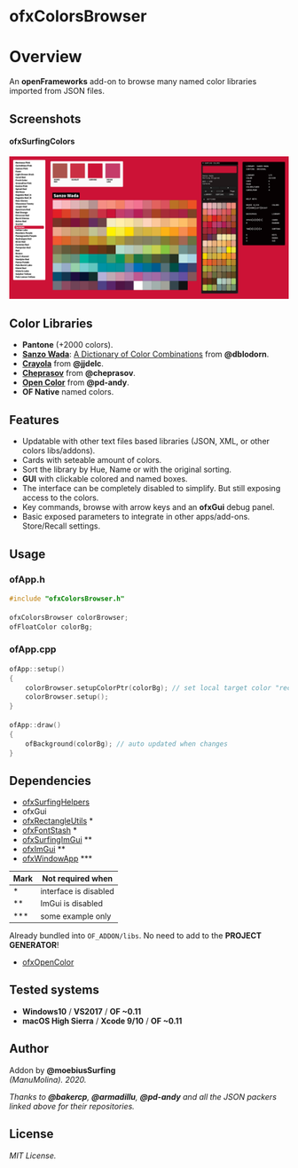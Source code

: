 ofxColorsBrowser
=============================

# Overview
An **openFrameworks** add-on to browse many named color libraries imported from JSON files.  

## Screenshots

#### ofxSurfingColors
![image](/readme_images/Capture.PNG?raw=true "image")

## Color Libraries
  * **Pantone** (+2000 colors).
  * [**Sanzo Wada**](https://github.com/dblodorn/sanzo-wada): [A Dictionary of Color Combinations](https://sanzo-wada.dmbk.io/) from **@dblodorn**.
  * [**Crayola**](https://gist.github.com/jjdelc/1868136) from **@jjdelc**.
  * [**Cheprasov**](https://github.com/cheprasov/json-colors) from **@cheprasov**.
  * [**Open Color**](https://github.com/pd-andy/ofxOpenColor) from **@pd-andy**.
  * **OF Native** named colors.

## Features
* Updatable with other text files based libraries (JSON, XML, or other colors libs/addons).
* Cards with seteable amount of colors.
* Sort the library by Hue, Name or with the original sorting.
* **GUI** with clickable colored and named boxes. 
* The interface can be completely disabled to simplify. But still exposing access to the colors.
* Key commands, browse with arrow keys and an **ofxGui** debug panel.
* Basic exposed parameters to integrate in other apps/add-ons. Store/Recall settings.

## Usage
 
### ofApp.h
```.cpp
#include "ofxColorsBrowser.h"

ofxColorsBrowser colorBrowser;
ofFloatColor colorBg;
```

### ofApp.cpp
```.cpp
ofApp::setup()
{
	colorBrowser.setupColorPtr(colorBg); // set local target color "receiver"
	colorBrowser.setup();
}

ofApp::draw()
{
 	ofBackground(colorBg); // auto updated when changes
}
```

## Dependencies
- [ofxSurfingHelpers](https://github.com/moebiussurfing/ofxSurfingHelpers)  
- ofxGui
- [ofxRectangleUtils](https://github.com/bakercp/ofxRectangleUtils) *  
- [ofxFontStash](https://github.com/armadillu/ofxFontStash) *  
- [ofxSurfingImGui](https://github.com/moebiussurfing/ofxSurfingImGui) **  
- [ofxImGui](https://github.com/Daandelange/ofxImGui/) **  
- [ofxWindowApp](https://github.com/moebiussurfing/ofxWindowApp) ***  

Mark | Not required when
------------ | -------------
\* | interface is disabled
** | ImGui is disabled
*** | some example only

Already bundled into ```OF_ADDON/libs```. No need to add to the **PROJECT GENERATOR**!    
- [ofxOpenColor](https://github.com/pd-andy/ofxOpenColor)  
 
## Tested systems
- **Windows10** / **VS2017** / **OF ~0.11**
- **macOS High Sierra** / **Xcode 9/10** / **OF ~0.11**

## Author
Addon by **@moebiusSurfing**  
*(ManuMolina). 2020.*  

_Thanks to **@bakercp**, **@armadillu**, **@pd-andy** and all the JSON packers linked above for their repositories._  

## License
*MIT License.*
